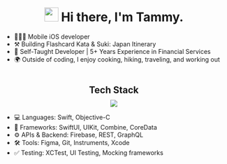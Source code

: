 <h1 align="center"><img src="https://media.giphy.com/media/hvRJCLFzcasrR4ia7z/giphy.gif" width="32"> Hi there, I'm Tammy.</h1>

- 👩🏻‍💻 Mobile iOS developer
- ⚒️ Building Flashcard Kata & Suki: Japan Itinerary
- 📖 Self-Taught Developer | 5+ Years Experience in Financial Services
- 🌍 Outside of coding, I enjoy cooking, hiking, traveling, and working out

<div align="center">
  <h2 style="display: inline-block; margin-bottom: 10px;">Tech Stack</h2>
</div>
<div align="center">
 <img src="https://skillicons.dev/icons?i=swift,firebase,git,graphql,figma&perline=10" />
</div>

- 💻 Languages: Swift, Objective-C<br>
- 📱 Frameworks: SwiftUI, UIKit, Combine, CoreData<br>
- ⚙️ APIs & Backend: Firebase, REST, GraphQL<br>
- 🛠 Tools: Figma, Git, Instruments, Xcode<br>
- ✅ Testing: XCTest, UI Testing, Mocking frameworks<br>

